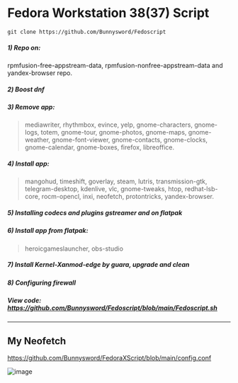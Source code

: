 # Fedora Workstation 38(37) Script
```
git clone https://github.com/Bunnysword/Fedoscript
```

##### 1) Repo on:
rpmfusion-free-appstream-data, rpmfusion-nonfree-appstream-data and yandex-browser repo.
##### 2️) Boost dnf
##### 3) Remove app:
> mediawriter, rhythmbox, evince, yelp, gnome-characters, gnome-logs, totem, gnome-tour, gnome-photos, gnome-maps, gnome-weather, gnome-font-viewer, gnome-contacts, gnome-clocks, gnome-calendar, gnome-boxes, firefox, libreoffice.
##### 4) Install app:
> mangohud, timeshift, goverlay, steam, lutris, transmission-gtk, telegram-desktop, kdenlive, vlc, gnome-tweaks, htop, redhat-lsb-core, rocm-opencl, inxi, neofetch, protontricks, yandex-browser.
##### 5) Installing codecs and plugins gstreamer and on flatpak
##### 6) Install app from flatpak:
> heroicgameslauncher, obs-studio
##### 7) Install Kernel-Xanmod-edge by guara, upgrade and clean
##### 8) Configuring firewall

##### View code: https://github.com/Bunnysword/Fedoscript/blob/main/Fedoscript.sh
____
## My Neofetch
https://github.com/Bunnysword/FedoraXScript/blob/main/config.conf

![image](https://github.com/Bunnysword/FedoraXScript/assets/129748119/31fc882e-a58f-46f0-b54e-2c1a1983d5c6)
